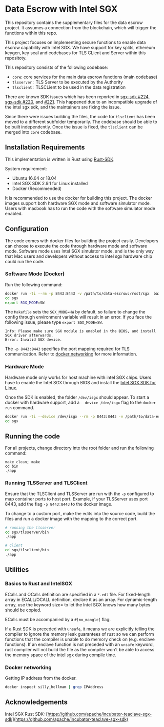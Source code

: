 # Data Escrow with Intel SGX

This repository contains the supplementary files for the data escrow project. It assumes a connection from the blockchain, which will trigger the functions within this repo. 

This project focuses on implementing secure functions to enable data escrow capability with Intel SGX. We have support for key splits, ethereum keygen, key seal and codebases for TLS CLient and Server within this repositoty.

This repository consists of the following codebase:
* `core`: core services for the main data escrow functions (main codebase)
* `tlsserver` : TLS Server to be executed by the Authority
* `tlsclient` : TLSCLient to be used in the data registration

There are known SDK issues which has been reported in [sgx-sdk #224](https://github.com/apache/incubator-teaclave-sgx-sdk/issues/226), [sgx-sdk #220](https://github.com/apache/incubator-teaclave-sgx-sdk/issues/220), and [#221](https://github.com/apache/incubator-teaclave-sgx-sdk/issues/221). This happened due to an incompatible upgrade of the intel sgx sdk, and the maintainers are fixing the issue.

Since there were issues building the files, the code for `tlsclient` has been moved to a different subfolder temporarily. The codebase should be able to be built independently. Once the issue is fixed, the `tlsclient` can be merged into `core` codebase.

## Installation Requirements

This implementation is written in Rust using [Rust-SDK](https://github.com/apache/incubator-teaclave-sgx-sdk).

System requirement:
* Ubuntu 16.04 or 18.04
* Intel SGX SDK 2.9.1 for Linux installed
* Docker (Recommended)

It is recommended to use the docker for building this project. The docker images support both hardware SGX mode and software simulator mode. Users with macbook has to run the code with the software simulator mode enabled.

## Configuration

The code comes with docker files for building the project easily. Developers can choose to execute the code through hardware mode and software mode. Software mode uses Intel SGX simulator mode, and is the only way that Mac users and developers without access to intel sgx hardware chip could run the code.

### Software Mode (Docker)

Run the following command:

```bash
docker run -ti --rm -p 8443:8443 -v /path/to/data-escrow:/root/sgx  baiduxlab/sgx-rust
cd sgx
export SGX_MODE=SW
```

The `Makefile` sets the `SGX_MODE=HW` by default, so failure to change the config through environment variable will result in an error. If you face the following issue, please type `export SGX_MODE=SW`.

```
Info: Please make sure SGX module is enabled in the BIOS, and install SGX driver afterwards.
Error: Invalid SGX device.

```



The `-p 8443:8443` specifies the port mapping required for TLS communication. Refer to [docker networking](https://docs.docker.com/network/) for more information.



### Hardware Mode

Hardware mode only works for host machine with intel SGX chips. Users have to enable the Intel SGX through BIOS and install the [Intel SGX SDK for Linux](https://github.com/intel/linux-sgx). 

Once the SDK is enabled, the folder `/dev/isgx` should appear. To start a docker with hardware support, add a `--device /dev/isgx` flag to the `docker run` command. 

```bash
docker run -ti --device /dev/isgx --rm -p 8443:8443 -v /path/to/data-escrow:/root/sgx  baiduxlab/sgx-rust
cd sgx
```


## Running the code

For all projects, change directory into the root folder and run the following command:

```
make clean; make
cd bin
./app
```

### Running TLSServer and TLSClient

Ensure that the TLSClient and TLSServer are run with the `-p` configured to map container ports to host port. Example, if your TLSServer uses port 8443, add the flag `-p 8443:8443` to the docker image. 

To change to a custom port, make the edits into the source code, build the files and run a docker image with the mapping to the correct port.

```bash
# running the tlsserver
cd sgx/tlsserver/bin
./app

# client
cd sgx/tlsclient/bin
./app
```

## Utilities

### Basics to Rust and IntelSGX

ECalls and OCalls definition are specified in a `*.edl` file. For fixed-length array in ECALL/OCALL definition, declare it as an array. For dynamic-length array, use the keyword size= to let the Intel SGX knows how many bytes should be copied.

ECalls must be accompanied by a `#[no_mangle]` flag. 

If a Rust SDK is preceded with `unsafe`, it means we are explicitly telling the compiler to ignore the memory leak guarantees of rust so we can perform functions that the compiler is unable to do memory check on (e.g. enclave functions). If an enclave function is not preceded with an `unsafe` keyword, rust compiler will not build the file as the compiler won't be able to access the memory space of the intel sgx during compile time.

### Docker networking

Getting IP address from the docker.

```bash
docker inspect silly_hellman | grep IPAddress
```


## Acknowledgements

Intel SGX Rust SDK: [https://github.com/apache/incubator-teaclave-sgx-sdk](https://github.com/apache/incubator-teaclave-sgx-sdk)
